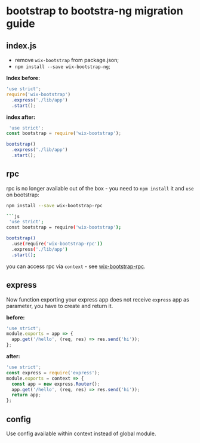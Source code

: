 # bootstrap to bootstra-ng migration guide

## index.js

 - remove `wix-bootstrap` from package.json;
 - `npm install --save wix-bootstrap-ng`;

**Index before:**
```js
'use strict';
require('wix-bootstrap')
  .express('./lib/app')
  .start();
```

**index after:**
```js
 'use strict';
const bootstrap = require('wix-bootstrap');

bootstrap()
  .express('./lib/app')
  .start();
```

## rpc

rpc is no longer available out of the box - you need to `npm install` it and `use` on bootstrap:

```sh
npm install --save wix-bootstrap-rpc
```

```sh
```js
 'use strict';
const bootstrap = require('wix-bootstrap');

bootstrap()
  .use(require('wix-bootstrap-rpc'))
  .express('./lib/app')
  .start();
```

you can access rpc via `context` - see [wix-bootstrap-rpc](./wix-bootstrap-rpc).

## express

Now function exporting your express app does not receive `express` app as parameter, you have to create and return it. 

**before:**
```js
'use strict';
module.exports = app => {
  app.get('/hello', (req, res) => res.send('hi'));
};
```

**after:**
```js
'use strict';
const express = require('express');
module.exports = context => {
  const app = new express.Router();
  app.get('/hello', (req, res) => res.send('hi'));
  return app;
};
```

## config

Use config available within context instead of global module.

